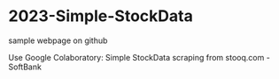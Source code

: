 # 2023-Simple-StockData
sample webpage on github

Use Google Colaboratory: Simple StockData scraping from stooq.com - SoftBank 

